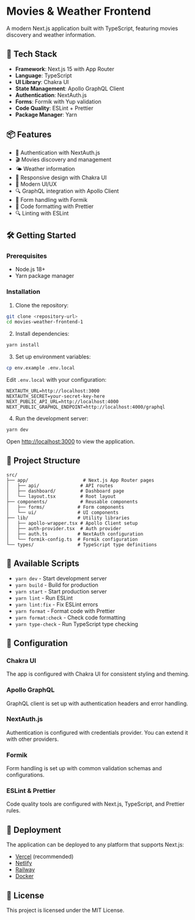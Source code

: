 # Movies & Weather Frontend

A modern Next.js application built with TypeScript, featuring movies discovery and weather information.

## 🚀 Tech Stack

- **Framework**: Next.js 15 with App Router
- **Language**: TypeScript
- **UI Library**: Chakra UI
- **State Management**: Apollo GraphQL Client
- **Authentication**: NextAuth.js
- **Forms**: Formik with Yup validation
- **Code Quality**: ESLint + Prettier
- **Package Manager**: Yarn

## 📦 Features

- 🔐 Authentication with NextAuth.js
- 🎬 Movies discovery and management
- 🌤️ Weather information
- 📱 Responsive design with Chakra UI
- 🎨 Modern UI/UX
- 🔍 GraphQL integration with Apollo Client
- 📝 Form handling with Formik
- 🧹 Code formatting with Prettier
- 🔍 Linting with ESLint

## 🛠️ Getting Started

### Prerequisites

- Node.js 18+
- Yarn package manager

### Installation

1. Clone the repository:

```bash
git clone <repository-url>
cd movies-weather-frontend-1
```

2. Install dependencies:

```bash
yarn install
```

3. Set up environment variables:

```bash
cp env.example .env.local
```

Edit `.env.local` with your configuration:

```env
NEXTAUTH_URL=http://localhost:3000
NEXTAUTH_SECRET=your-secret-key-here
NEXT_PUBLIC_API_URL=http://localhost:4000
NEXT_PUBLIC_GRAPHQL_ENDPOINT=http://localhost:4000/graphql
```

4. Run the development server:

```bash
yarn dev
```

Open [http://localhost:3000](http://localhost:3000) to view the application.

## 📁 Project Structure

```
src/
├── app/                    # Next.js App Router pages
│   ├── api/               # API routes
│   ├── dashboard/         # Dashboard page
│   └── layout.tsx         # Root layout
├── components/            # Reusable components
│   ├── forms/            # Form components
│   └── ui/               # UI components
├── lib/                  # Utility libraries
│   ├── apollo-wrapper.tsx # Apollo Client setup
│   ├── auth-provider.tsx  # Auth provider
│   ├── auth.ts           # NextAuth configuration
│   └── formik-config.ts  # Formik configuration
└── types/                # TypeScript type definitions
```

## 🎯 Available Scripts

- `yarn dev` - Start development server
- `yarn build` - Build for production
- `yarn start` - Start production server
- `yarn lint` - Run ESLint
- `yarn lint:fix` - Fix ESLint errors
- `yarn format` - Format code with Prettier
- `yarn format:check` - Check code formatting
- `yarn type-check` - Run TypeScript type checking

## 🔧 Configuration

### Chakra UI

The app is configured with Chakra UI for consistent styling and theming.

### Apollo GraphQL

GraphQL client is set up with authentication headers and error handling.

### NextAuth.js

Authentication is configured with credentials provider. You can extend it with other providers.

### Formik

Form handling is set up with common validation schemas and configurations.

### ESLint & Prettier

Code quality tools are configured with Next.js, TypeScript, and Prettier rules.

## 🚀 Deployment

The application can be deployed to any platform that supports Next.js:

- [Vercel](https://vercel.com) (recommended)
- [Netlify](https://netlify.com)
- [Railway](https://railway.app)
- [Docker](https://docker.com)

## 📝 License

This project is licensed under the MIT License.

